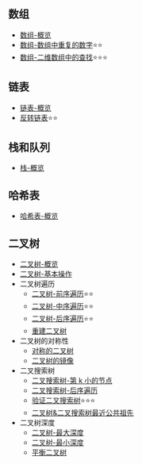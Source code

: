 ## 数组

- [数组-概览](./array/intro.md)
- [数组-数组中重复的数字](./array/findRepeatNumber.md)⭐⭐
- [数组-二维数组中的查找](./array/findNumberIn2DArray.md)⭐⭐⭐

## 链表

- [链表-概览](./linkedList/intro.md)
- [反转链表](./linkedList/reverseList.md)⭐⭐

## 栈和队列

- [栈-概览](./stackQueue/intro.md)

## 哈希表

- [哈希表-概览](./hashTable/intro.md)

## 二叉树

- [二叉树-概览](./binaryTree/intro.md)
- [二叉树-基本操作](./binaryTree/basicOperation.md)
- 二叉树遍历
  - [二叉树-前序遍历](./binaryTree/preOrder.md)⭐⭐
  - [二叉树-中序遍历](./binaryTree/inOrder.md)⭐⭐
  - [二叉树-后序遍历](./binaryTree/postOrder.md)⭐⭐
  - [重建二叉树](./binaryTree/build.md)
- 二叉树的对称性
  - [对称的二叉树](./binaryTree/symmetric.md)
  - [二叉树的镜像](./binaryTree/mirror.md)
- 二叉搜索树
  - [二叉搜索树-第 k 小的节点](./binaryTree/kthSmallest.md)
  - [二叉搜索树-后序遍历](./binaryTree/verifyPostorder.md)
  - [验证二叉搜索树](./binaryTree/isValidBST.md)⭐⭐⭐
  - [二叉树&二叉搜索树最近公共祖先](./binaryTree/lowestCommonAncestor.md)
- 二叉树深度
  - [二叉树-最大深度](./binaryTree/maxDepth.md)
  - [二叉树-最小深度](./binaryTree/minDepth.md)
  - [平衡二叉树](./binaryTree/isBalanced.md)
